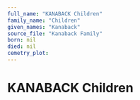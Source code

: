 ```yaml
---
full_name: "KANABACK Children"
family_name: "Children"
given_names: "Kanaback"
source_file: "Kanaback Family"
born: nil
died: nil
cemetry_plot: 
---
```

# KANABACK Children

